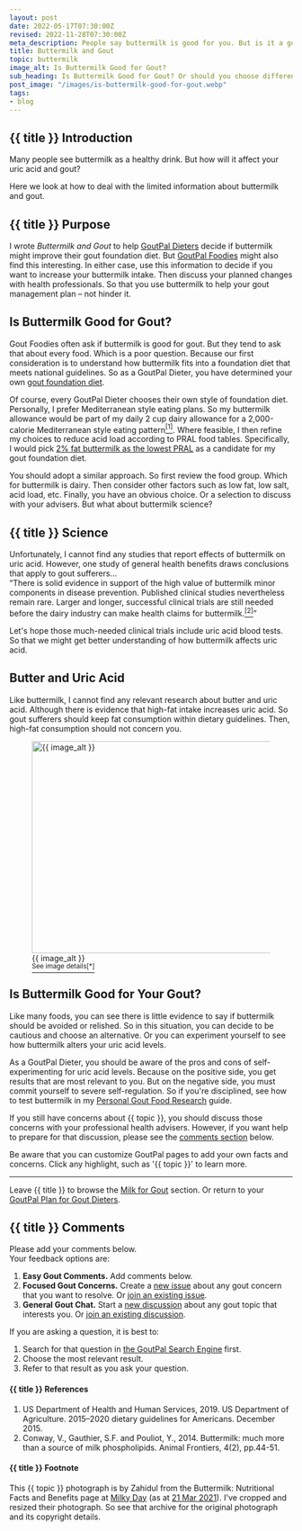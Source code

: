 ```yaml
---
layout: post
date: 2022-05-17T07:30:00Z
revised: 2022-11-28T07:30:00Z
meta_description: People say buttermilk is good for you. But is it a good drink for uric acid? See how to plan your dairy products. Get buttermilk and gout facts now.
title: Buttermilk and Gout
topic: buttermilk
image_alt: Is Buttermilk Good for Gout?
sub_heading: Is Buttermilk Good for Gout? Or should you choose different dairy drinks?
post_image: "/images/is-buttermilk-good-for-gout.webp"
tags:
- blog
---
```

<h2 id="intro">{{ title }} Introduction</h2>
Many people see buttermilk as a healthy drink. But how will it affect your uric acid and gout?

Here we look at how to deal with the limited information about buttermilk and gout.

<h2 id="intent">{{ title }} Purpose</h2>
I wrote <em>Buttermilk and Gout</em> to help <a href="/9601/goutpal-plan-for-gout-dieters/">GoutPal Dieters</a> decide if buttermilk might improve their gout foundation diet. But <a href="/9569/goutpal-plan-for-gout-foodies/">GoutPal Foodies</a> might also find this interesting. In either case, use this information to decide if you want to increase your buttermilk intake. Then discuss your planned changes with health professionals. So that you use buttermilk to help your gout management plan – not hinder it.

<h2 id="good">Is Buttermilk Good for Gout?</h2>
Gout Foodies often ask if buttermilk is good for gout. But they tend to ask that about every food. Which is a poor question. Because our first consideration is to understand how buttermilk fits into a foundation diet that meets national guidelines. So as a GoutPal Dieter, you have determined your own <a href="/10090/mediterranean-or-dash-diet-for-gout/">gout foundation diet</a>.

Of course, every GoutPal Dieter chooses their own style of foundation diet. Personally, I prefer Mediterranean style eating plans. So my buttermilk allowance would be part of my daily 2 cup dairy allowance for a 2,000-calorie Mediterranean style eating pattern<a href="#ref1"><sup>[1]</sup></a>. Where feasible, I then refine my choices to reduce acid load according to PRAL food tables. Specifically, I would pick  <a href="https://alkascore.com/acid-alkaline-reduced-fat-milk-pral-list/">2% fat buttermilk as the lowest PRAL</a> as a candidate for my gout foundation diet. 

You should adopt a similar approach. So first review the food group. Which for buttermilk is dairy. Then consider other factors such as low fat, low salt, acid load, etc. Finally, you have an obvious choice. Or a selection to discuss with your advisers. But what about buttermilk science?

<h2 id="science">{{ title }} Science</h2>
Unfortunately, I cannot find any studies that report effects of buttermilk on uric acid. However, one study of general health benefits draws conclusions that apply to gout sufferers…<br />
<q cite="https://doi.org/10.2527/af.2014-0014">There is solid evidence in support of the high value of buttermilk minor components in disease prevention. Published clinical studies nevertheless remain rare. Larger and longer, successful clinical trials are still needed before the dairy industry can make health claims for buttermilk.<a href="#ref2"><sup>[2]</sup></a></q>

Let's hope those much-needed clinical trials include uric acid blood tests. So that we might get better understanding of how buttermilk affects uric acid.

<h2 id="butter">Butter and Uric Acid</h2>
Like buttermilk, I cannot find any relevant research about butter and uric acid. Although there is evidence that high-fat intake increases uric acid. So gout sufferers should keep fat consumption within dietary guidelines. Then, high-fat consumption should not concern you.
<figure id="image" class="inner">
<img src="{{ post_image }}" alt="{{ image_alt }}"  width="610" height="377">
  <figcaption>{{ image_alt }}<br /><a href="#footnote"><sup>See image details[*]</sup></a></figcaption>
</figure>
<h2 id="next">Is Buttermilk Good for Your Gout?</h2>
Like many foods, you can see there is little evidence to say if buttermilk should be avoided or relished. So in this situation, you can decide to be cautious and choose an alternative. Or you can experiment yourself to see how buttermilk alters your uric acid levels.

As a GoutPal Dieter, you should be aware of the pros and cons of self-experimenting for uric acid levels. Because on the positive side, you get results that are most relevant to you. But on the negative side, you must commit yourself to severe self-regulation. So if you're disciplined, see how to test buttermilk in my <a href="/blog/personal-gout-food-research/">Personal Gout Food Research</a> guide.

If you still have concerns about {{ topic }}, you should discuss those concerns with your professional health advisers. However, if you want help to prepare for that discussion, please see the <a href="#comments">comments section</a> below.

Be aware that you can customize GoutPal pages to add your own facts and concerns. Click any highlight, such as '{{ topic }}' to learn more.

<hr />
Leave {{ title }} to browse the <a href="/blog/milk-for-gout/">Milk for Gout</a> section. Or return to your <a href="/9601/goutpal-plan-for-gout-dieters/">GoutPal Plan for Gout Dieters</a>.
<h2 id="comments">{{ title }} Comments</h2>
<p>Please add your comments below.<br />
Your feedback options are:</p>
<ol>
<li><b>Easy Gout Comments.</b> Add comments below.</li>
<li><b>Focused Gout Concerns.</b> Create a <a href="https://github.com/kct2020/goutpal-com-skeleventy/issues/new/choose">new issue</a> about any gout concern that you want to resolve. Or <a href="https://github.com/kct2020/goutpal-com-skeleventy/issues">join an existing issue</a>.</li>
<li><b>General Gout Chat.</b> Start a <a href="https://github.com/kct2020/goutpal-com-skeleventy/discussions/new">new discussion</a> about any gout topic that interests you. Or <a href="https://github.com/kct2020/goutpal-com-skeleventy/discussions">join an existing discussion</a>.</li>
</ol>
<p>If you are asking a question, it is best to:</p>
<ol>
<li>Search for that question in <a href="https://cse.google.com/cse?cof=FORID:0&cx=partner-pub-4857169685716700:9780732506">the GoutPal Search Engine</a> first.</li>
<li>Choose the most relevant result.</li>
<li>Refer to that result as you ask your question.</li>
</ol>
<script src="https://giscus.app/client.js"
        data-repo="kct2020/goutpal-com-skeleventy"
        data-repo-id="R_kgDOGVSRQQ"
        data-category="GoutPal Links Comments🗣"
        data-category-id="DIC_kwDOGVSRQc4CRbFp"
        data-mapping="title"
        data-strict="0"
        data-reactions-enabled="1"
        data-emit-metadata="1"
        data-input-position="top"
        data-theme="light_tritanopia"
        data-lang="en"
        data-loading="lazy"
        crossorigin="anonymous"
        async>
</script>
<h4 id="refs">{{ title }} References</h4>
<ol>
	<li id="ref1">US Department of Health and Human Services, 2019. US Department of Agriculture. 2015–2020 dietary guidelines for Americans. December 2015.</li>
	<li id="ref2">Conway, V., Gauthier, S.F. and Pouliot, Y., 2014. Buttermilk: much more than a source of milk phospholipids. Animal Frontiers, 4(2), pp.44-51.</li>
</ol>

<h4 id="footnote">{{ title }} Footnote</h4>
This {{ topic }} photograph is by Zahidul from the Buttermilk: Nutritional Facts and Benefits page at <a href="https://milkyday.com/">Milky Day</a> (as at <a href="https://web.archive.org/web/20210321222948/https://milkyday.com/blog/2020/05/13/buttermilk-nutritional-facts-and-benefits/">21 Mar 2021</a>).  I've cropped  and resized their photograph. So see that archive for the original photograph and its copyright details.
